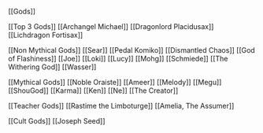 [[Gods]]
 
 [[Top 3 Gods]]
  [[Archangel Michael]]
  [[Dragonlord Placidusax]]
  [[Lichdragon Fortisax]]
 
 [[Non Mythical Gods]]
  [[Sear]]
 [[Pedal Komiko]]
 [[Dismantled Chaos]]
 [[God of Flashiness]]
 [[Joe]]
 [[Loki]]
 [[Lucy]]
 [[Mohg]]
 [[Schmiede]]
 [[The Withering God]]
 [[Wasser]]
 
 [[Mythical Gods]]
  [[Noble Oraiste]]
  [[Ameer]]
  [[Melody]]
  [[Megu]]
  [[ShouGod]]
  [[Karma]]
  [[Ken]]
  [[Ne]]
  [[The Creator]]
 
 [[Teacher Gods]]
  [[Rastime the Limboturge]]
  [[Amelia, The Assumer]]
 
 [[Cult Gods]]
  [[Joseph Seed]]
